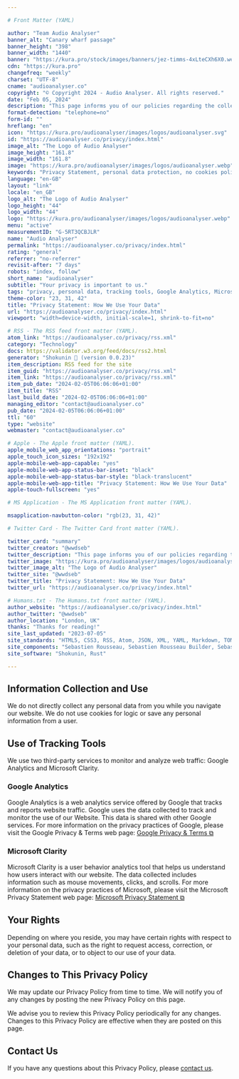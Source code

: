```yaml
---

# Front Matter (YAML)

author: "Team Audio Analyser"
banner_alt: "Canary wharf passage"
banner_height: "398"
banner_width: "1440"
banner: "https://kura.pro/stock/images/banners/jez-timms-4xLteCXh6X0.webp"
cdn: "https://kura.pro"
changefreq: "weekly"
charset: "UTF-8"
cname: "audioanalyser.co"
copyright: "© Copyright 2024 - Audio Analyser. All rights reserved."
date: "Feb 05, 2024"
description: "This page informs you of our policies regarding the collection, use, and disclosure of personal data when you use our Website"
format-detection: "telephone=no"
form-id: ""
hreflang: "en"
icon: "https://kura.pro/audioanalyser/images/logos/audioanalyser.svg"
id: "https://audioanalyser.co/privacy/index.html"
image_alt: "The Logo of Audio Analyser"
image_height: "161.8"
image_width: "161.8"
image: "https://kura.pro/audioanalyser/images/logos/audioanalyser.webp"
keywords: "Privacy Statement, personal data protection, no cookies policy, no personal information collection, use of Google Analytics, use of Microsoft Clarity, user behaviour analytics, website traffic monitoring, user data rights, privacy policy updates."
language: "en-GB"
layout: "link"
locale: "en_GB"
logo_alt: "The Logo of Audio Analyser"
logo_height: "44"
logo_width: "44"
logo: "https://kura.pro/audioanalyser/images/logos/audioanalyser.webp"
menu: "active"
measurementID: "G-5RT3QCBJLR"
name: "Audio Analyser"
permalink: "https://audioanalyser.co/privacy/index.html"
rating: "general"
referrer: "no-referrer"
revisit-after: "7 days"
robots: "index, follow"
short_name: "audioanalyser"
subtitle: "Your privacy is important to us."
tags: "privacy, personal data, tracking tools, Google Analytics, Microsoft Clarity, user behaviour analytics, mouse movements, clicks, scrolls, rights, contact"
theme-color: "23, 31, 42"
title: "Privacy Statement: How We Use Your Data"
url: "https://audioanalyser.co/privacy/index.html"
viewport: "width=device-width, initial-scale=1, shrink-to-fit=no"

# RSS - The RSS feed front matter (YAML).
atom_link: "https://audioanalyser.co/privacy/rss.xml"
category: "Technology"
docs: https://validator.w3.org/feed/docs/rss2.html
generator: "Shokunin 🦀 (version 0.0.23)"
item_description: RSS feed for the site
item_guid: "https://audioanalyser.co/privacy/rss.xml"
item_link: "https://audioanalyser.co/privacy/rss.xml"
item_pub_date: "2024-02-05T06:06:06+01:00"
item_title: "RSS"
last_build_date: "2024-02-05T06:06:06+01:00"
managing_editor: "contact@audioanalyser.co"
pub_date: "2024-02-05T06:06:06+01:00"
ttl: "60"
type: "website"
webmaster: "contact@audioanalyser.co"

# Apple - The Apple front matter (YAML).
apple_mobile_web_app_orientations: "portrait"
apple_touch_icon_sizes: "192x192"
apple-mobile-web-app-capable: "yes"
apple-mobile-web-app-status-bar-inset: "black"
apple-mobile-web-app-status-bar-style: "black-translucent"
apple-mobile-web-app-title: "Privacy Statement: How We Use Your Data"
apple-touch-fullscreen: "yes"

# MS Application - The MS Application front matter (YAML).

msapplication-navbutton-color: "rgb(23, 31, 42)"

# Twitter Card - The Twitter Card front matter (YAML).

twitter_card: "summary"
twitter_creator: "@wwdseb"
twitter_description: "This page informs you of our policies regarding the collection, use, and disclosure of personal data when you use our Website"
twitter_image: "https://kura.pro/audioanalyser/images/logos/audioanalyser.svg"
twitter_image_alt: "The Logo of Audio Analyser"
twitter_site: "@wwdseb"
twitter_title: "Privacy Statement: How We Use Your Data"
twitter_url: "https://audioanalyser.co/privacy/index.html"

# Humans.txt - The Humans.txt front matter (YAML).
author_website: "https://audioanalyser.co/privacy/index.html"
author_twitter: "@wwdseb"
author_location: "London, UK"
thanks: "Thanks for reading!"
site_last_updated: "2023-07-05"
site_standards: "HTML5, CSS3, RSS, Atom, JSON, XML, YAML, Markdown, TOML"
site_components: "Sebastien Rousseau, Sebastien Rousseau Builder, Sebastien Rousseau CLI, Sebastien Rousseau Templates, Sebastien Rousseau Themes"
site_software: "Shokunin, Rust"

---
```


## Information Collection and Use

We do not directly collect any personal data from you while you navigate our website. We do not use cookies for logic or save any personal information from a user.

## Use of Tracking Tools

We use two third-party services to monitor and analyze web traffic: Google Analytics and Microsoft Clarity.

### Google Analytics

Google Analytics is a web analytics service offered by Google that tracks and reports website traffic. Google uses the data collected to track and monitor the use of our Website. This data is shared with other Google services. For more information on the privacy practices of Google, please visit the Google Privacy & Terms web page: [Google Privacy & Terms ⧉](https://policies.google.com/privacy)

### Microsoft Clarity

Microsoft Clarity is a user behavior analytics tool that helps us understand how users interact with our website. The data collected includes information such as mouse movements, clicks, and scrolls. For more information on the privacy practices of Microsoft, please visit the Microsoft Privacy Statement web page: [Microsoft Privacy Statement ⧉](https://privacy.microsoft.com/en-us/privacystatement)

## Your Rights

Depending on where you reside, you may have certain rights with respect to your personal data, such as the right to request access, correction, or deletion of your data, or to object to our use of your data.

## Changes to This Privacy Policy

We may update our Privacy Policy from time to time. We will notify you of any changes by posting the new Privacy Policy on this page.

We advise you to review this Privacy Policy periodically for any changes. Changes to this Privacy Policy are effective when they are posted on this page.

## Contact Us

If you have any questions about this Privacy Policy, please
[contact us](/contact/index.html).
